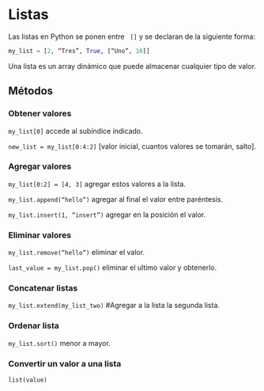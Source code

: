 # Listas

Las listas en Python se ponen entre ` []` y se declaran de la siguiente forma:

~~~python
my_list = [2, “Tres”, True, [“Uno”, 10]]
~~~

Una lista es un array dinámico que puede almacenar cualquier tipo de valor.

## Métodos

### Obtener valores

`my_list[0]` accede al subíndice indicado.

`new_list = my_list[0:4:2]` [valor inicial, cuantos valores se tomarán, salto].

### Agregar valores

`my_list[0:2] = [4, 3]` agregar estos valores a la lista.

`my_list.append(“hello”)` agregar al final el valor entre paréntesis.

`my_list.insert(1, “insert”)` agregar en la posición el valor.

### Eliminar valores

`my_list.remove(“hello”)` eliminar el valor.

`last_value = my_list.pop()` eliminar el ultimo valor y obtenerlo.

### Concatenar listas

`my_list.extend(my_list_two)` #Agregar a la lista la segunda lista.

### Ordenar lista

`my_list.sort()` menor a mayor.

### Convertir un valor a una lista

`list(value)`